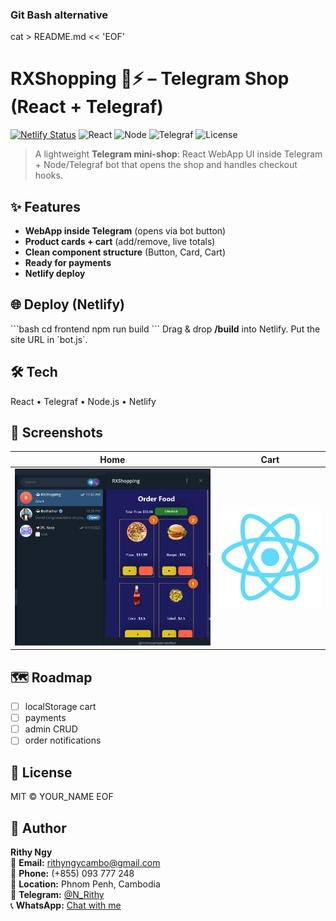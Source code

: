 
### Git Bash alternative

cat > README.md << 'EOF'
# RXShopping 🛒⚡ – Telegram Shop (React + Telegraf)
[![Netlify Status](https://img.shields.io/badge/Deployed%20on-Netlify-00C7B7?logo=netlify&logoColor=white)](https://YOUR_NETLIFY_URL/)
![React](https://img.shields.io/badge/React-18-61DAFB?logo=react&logoColor=white)
![Node](https://img.shields.io/badge/Node.js-22-339933?logo=node.js&logoColor=white)
![Telegraf](https://img.shields.io/badge/Telegraf-Bot-26A5E4?logo=telegram&logoColor=white)
![License](https://img.shields.io/badge/License-MIT-purple)

> A lightweight **Telegram mini-shop**: React WebApp UI inside Telegram + Node/Telegraf bot that opens the shop and handles checkout hooks.

## ✨ Features
- **WebApp inside Telegram** (opens via bot button)
- **Product cards + cart** (add/remove, live totals)
- **Clean component structure** (Button, Card, Cart)
- **Ready for payments**
- **Netlify deploy**

## 🌐 Deploy (Netlify)
\`\`\`bash
cd frontend
npm run build
\`\`\`
Drag & drop **/build** into Netlify. Put the site URL in \`bot.js\`.

## 🛠 Tech
React • Telegraf • Node.js • Netlify

## 📸 Screenshots
| Home | Cart |
|---|---|
![Home](public/result.jpg) | ![Home](public/logo512.png)

## 🗺 Roadmap
- [ ] localStorage cart
- [ ] payments
- [ ] admin CRUD
- [ ] order notifications

## 📝 License
MIT © YOUR_NAME
EOF


## 👤 Author
**Rithy Ngy**  
📧 **Email:** rithyngycambo@gmail.com  
📱 **Phone:** (+855) 093 777 248      
📍 **Location:** Phnom Penh, Cambodia  
💬 **Telegram:** [@N_Rithy](https://t.me/N_Rithy)  
📞 **WhatsApp:** [Chat with me](https://wa.me/855093777248)
